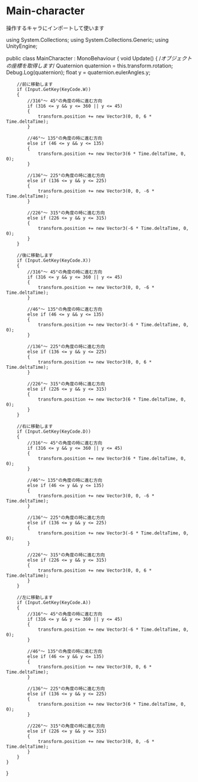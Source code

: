 # Main-character
操作するキャラにインポートして使います

using System.Collections;
using System.Collections.Generic;
using UnityEngine;

public class MainCharacter : MonoBehaviour
{
    void Update()
    {
        /*オブジェクトの座標を取得します*/
        Quaternion quaternion = this.transform.rotation;
        Debug.Log(quaternion);
        float y = quaternion.eulerAngles.y;

        //前に移動します
        if (Input.GetKey(KeyCode.W))
        {
            //316°～ 45°の角度の時に進む方向
            if (316 <= y && y <= 360 || y <= 45)
            {
                transform.position += new Vector3(0, 0, 6 * Time.deltaTime);
            }

            //46°～ 135°の角度の時に進む方向
            else if (46 <= y && y <= 135)
            {
                transform.position += new Vector3(6 * Time.deltaTime, 0, 0);
            }

            //136°～ 225°の角度の時に進む方向
            else if (136 <= y && y <= 225)
            {
                transform.position += new Vector3(0, 0, -6 * Time.deltaTime);
            }

            //226°～ 315°の角度の時に進む方向
            else if (226 <= y && y <= 315)
            {
                transform.position += new Vector3(-6 * Time.deltaTime, 0, 0);
            }
        }

        //後に移動します
        if (Input.GetKey(KeyCode.X))
        {
            //316°～ 45°の角度の時に進む方向
            if (316 <= y && y <= 360 || y <= 45)
            {
                transform.position += new Vector3(0, 0, -6 * Time.deltaTime);
            }

            //46°～ 135°の角度の時に進む方向
            else if (46 <= y && y <= 135)
            {
                transform.position += new Vector3(-6 * Time.deltaTime, 0, 0);
            }

            //136°～ 225°の角度の時に進む方向
            else if (136 <= y && y <= 225)
            {
                transform.position += new Vector3(0, 0, 6 * Time.deltaTime);
            }

            //226°～ 315°の角度の時に進む方向
            else if (226 <= y && y <= 315)
            {
                transform.position += new Vector3(6 * Time.deltaTime, 0, 0);
            }
        }

        //右に移動します
        if (Input.GetKey(KeyCode.D))
        {
            //316°～ 45°の角度の時に進む方向
            if (316 <= y && y <= 360 || y <= 45)
            {
                transform.position += new Vector3(6 * Time.deltaTime, 0, 0);
            }

            //46°～ 135°の角度の時に進む方向
            else if (46 <= y && y <= 135)
            {
                transform.position += new Vector3(0, 0, -6 * Time.deltaTime);
            }

            //136°～ 225°の角度の時に進む方向
            else if (136 <= y && y <= 225)
            {
                transform.position += new Vector3(-6 * Time.deltaTime, 0, 0);
            }

            //226°～ 315°の角度の時に進む方向
            else if (226 <= y && y <= 315)
            {
                transform.position += new Vector3(0, 0, 6 * Time.deltaTime);
            }
        }

        //左に移動します
        if (Input.GetKey(KeyCode.A))
        {
            //316°～ 45°の角度の時に進む方向
            if (316 <= y && y <= 360 || y <= 45)
            {
                transform.position += new Vector3(-6 * Time.deltaTime, 0, 0);
            }

            //46°～ 135°の角度の時に進む方向
            else if (46 <= y && y <= 135)
            {
                transform.position += new Vector3(0, 0, 6 * Time.deltaTime);
            }

            //136°～ 225°の角度の時に進む方向
            else if (136 <= y && y <= 225)
            {
                transform.position += new Vector3(6 * Time.deltaTime, 0, 0);
            }

            //226°～ 315°の角度の時に進む方向
            else if (226 <= y && y <= 315)
            {
                transform.position += new Vector3(0, 0, -6 * Time.deltaTime);
            }
        }
    }
}
